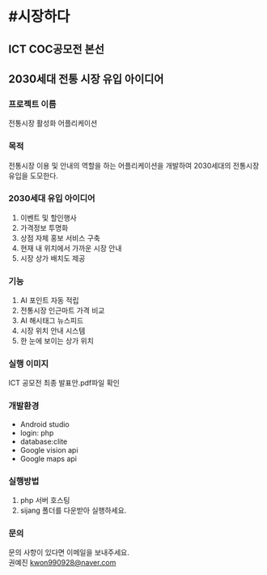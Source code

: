 # #시장하다
## ICT COC공모전 본선 
## 2030세대 전통 시장 유입 아이디어

### 프로젝트 이름  
전통시장 활성화 어플리케이션

### 목적 
전통시장 이용 및 안내의 역할을 하는 어플리케이션을 개발하여
2030세대의 전통시장 유입을 도모한다.
### 2030세대 유입 아이디어 
1. 이벤트 및 할인행사
2. 가격정보 투명화 
3. 상점 자체 홍보 서비스 구축
4. 현재 내 위치에서 가까운 시장 안내
5. 시장 상가 배치도 제공


### 기능
1. AI 포인트 자동 적립
2. 전통시장 인근마트 가격 비교
3. AI 해시태그 뉴스피드
4. 시장 위치 안내 시스템
5. 한 눈에 보이는 상가 위치

### 실행 이미지  
ICT 공모전 최종 발표안.pdf파일 확인

### 개발환경  
- Android studio
- login: php
- database:clite
- Google vision api
- Google maps api

### 실행방법
1. php 서버 호스팅
2. sijang 폴더를 다운받아 실행하세요. 
    
### 문의  
문의 사항이 있다면 이메일을 보내주세요.  
권예진 kwon990928@naver.com  

